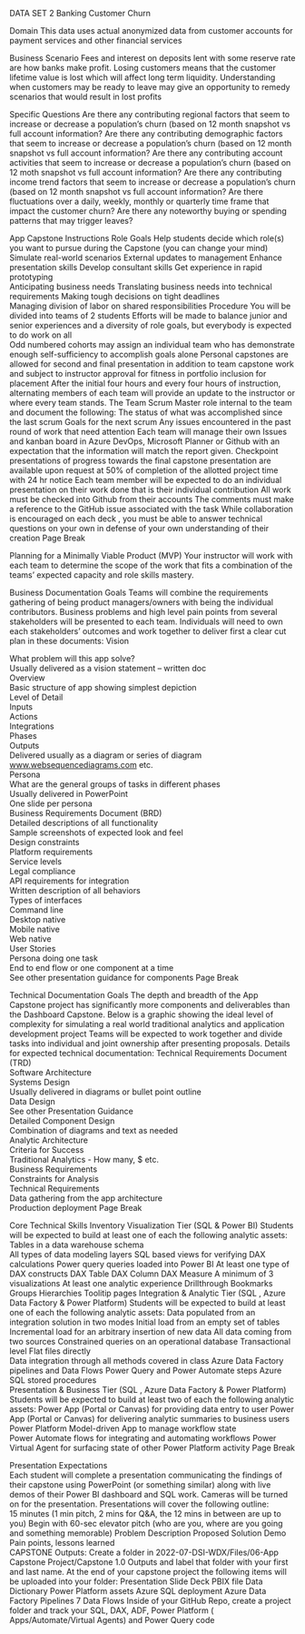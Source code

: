 DATA SET 2 
Banking Customer Churn 
 
Domain 
This data uses actual anonymized data from customer accounts for payment services and other financial services  
 
Business Scenario 
Fees and interest on deposits lent with some reserve rate are how banks make profit.  Losing customers means that the customer lifetime value is lost which will affect long term liquidity.  Understanding when customers may be ready to leave may give an opportunity to remedy scenarios that would result in lost profits 
 
Specific Questions 
Are there any contributing regional factors that seem to increase or decrease a population’s churn (based on 12 month snapshot vs full account information? 
Are there any contributing demographic factors that seem to increase or decrease a population’s churn (based on 12 month snapshot vs full account information? 
Are there any contributing account activities that seem to increase or decrease a population’s churn (based on 12 moth snapshot vs full account information? 
Are there any contributing income trend factors that seem to increase or decrease a population’s churn (based on 12 month snapshot vs full account information? 
Are there fluctuations over a daily, weekly, monthly or quarterly time frame that  impact the customer churn? 
Are there any noteworthy buying or spending patterns that may trigger leaves? 


App Capstone Instructions 
Role Goals 
Help students decide which role(s) you want to pursue during the Capstone (you can change your mind) 
Simulate real-world scenarios 
External updates to management 
Enhance presentation skills 
Develop consultant skills 
Get experience in rapid prototyping  
Anticipating business needs 
Translating business needs into technical requirements 
Making tough decisions on tight deadlines  
Managing division of labor on shared responsibilities 
Procedure 
You will be divided into teams of 2 students 
Efforts will be made to balance junior and senior experiences and a diversity of role goals, but everybody is expected to do work on all  
Odd numbered cohorts may assign an individual team who has demonstrate enough self-sufficiency to accomplish goals alone 
Personal capstones are allowed for second and final presentation in addition to team capstone work and subject to instructor approval for fitness in portfolio inclusion for placement 
After the initial four hours and every four hours of instruction, alternating members of each team will provide an update to the instructor or where every team stands.  The Team Scrum Master role internal to the team and document the following: 
The status of what was accomplished since the last scrum 
Goals for the next scrum 
Any issues encountered in the past round of work that need attention 
Each team will manage their own Issues and kanban board in Azure DevOps, Microsoft Planner  or Github with an expectation that the information will match the report given. 
Checkpoint presentations of progress towards the final capstone presentation are available upon request at 50% of completion of the allotted project time with 24 hr notice 
Each team member will be expected to do an individual presentation on their work done that is their individual contribution 
All work must be checked into Github from their accounts 
The comments must make a reference to the GitHub issue associated with the task 
While collaboration is encouraged on each deck , you must be able to answer technical questions on your own in defense of your own understanding of their creation 
Page Break
 
Planning for a Minimally Viable Product (MVP) 
Your instructor will work with each team to determine the scope of the work that fits a combination of the teams’ expected capacity and role skills mastery. 
 
Business Documentation Goals 
Teams will combine the requirements gathering of being product managers/owners with being the individual contributors. Business problems and high level pain points from several stakeholders will be presented to each team.  Individuals will need to own each stakeholders’ outcomes and work together to deliver first a clear cut plan in these documents: 
Vision 	
 
What problem will this app solve?  
Usually delivered as a vision statement – written doc  
Overview  
Basic structure of app showing simplest depiction  
Level of Detail  
Inputs  
Actions  
Integrations  
Phases  
Outputs  
Delivered usually as a diagram or series of diagram  
www.websequencediagrams.com etc.  
Persona  
What are the general groups of tasks in different phases  
Usually delivered in PowerPoint  
One slide per persona    
Business Requirements Document (BRD)  
Detailed descriptions of all functionality  
Sample screenshots of expected look and feel  
Design constraints  
Platform requirements  
Service levels  
 Legal compliance  
API requirements for integration  
Written description of all behaviors  
Types of interfaces  
Command line  
Desktop native  
Mobile native  
Web native  
User Stories  
Persona doing one task  
End to end flow or one component at a time  
 See other presentation guidance for components 
Page Break
 
 
Technical Documentation Goals 
The depth and breadth of the App Capstone project has significantly more components and deliverables than the Dashboard Capstone.  Below is a graphic showing the ideal level of complexity for simulating a real world traditional analytics and application development project 
Teams will be expected to work together and divide tasks into individual and joint ownership after presenting proposals. Details for expected technical documentation: 
Technical Requirements Document (TRD)  
Software Architecture  
Systems Design  
Usually delivered in diagrams or bullet point outline  
Data Design  
See other Presentation Guidance  
Detailed Component Design  
Combination of diagrams and text as needed  
Analytic Architecture  
Criteria for Success  
Traditional Analytics - How many, $ etc.  
Business Requirements  
Constraints for Analysis  
Technical Requirements  
Data gathering from the app architecture  
Production deployment 
Page Break
 
 
Core Technical Skills Inventory 
Visualization Tier (SQL & Power BI) 
Students will be expected to build at least one of each the following analytic assets: 
Tables in a  data warehouse schema  
All types of data modeling layers 
SQL based views for verifying DAX calculations 
Power query queries loaded into Power BI 
At least one type of DAX constructs 
DAX Table 
DAX Column 
DAX Measure 
A minimum of 3 visualizations 
At least one analytic experience 
Drillthrough 
Bookmarks 
Groups 
Hierarchies 
Toolitip pages 
Integration  & Analytic Tier (SQL , Azure Data Factory & Power Platform) 
Students will be expected to build at least one of each the following analytic assets: 
Data populated from an integration solution in two modes 
Initial load from an empty set of tables 
Incremental load for an arbitrary insertion of new data 
All data coming from two sources 
Constrained queries on an operational database 
Transactional level Flat files directly  
Data integration through all methods covered in class 
Azure Data Factory pipelines and Data Flows 
Power Query and Power Automate steps 
Azure SQL stored procedures  
Presentation & Business Tier (SQL , Azure Data Factory & Power Platform) 
Students will be expected to build at least two of each the following analytic assets: 
Power App (Portal or Canvas) for providing data entry to user 
Power App (Portal or Canvas) for delivering analytic summaries to business users 
Power Platform Model-driven App to manage workflow state  
Power Automate flows for integrating and automating workflows 
Power Virtual Agent for surfacing state of other Power Platform activity 
Page Break
 
Presentation Expectations  
Each student will complete a presentation communicating the findings of their capstone using PowerPoint (or something similar) along with live demos of their Power BI dashboard and SQL work. Cameras will be turned on for the presentation.  Presentations will cover the following outline:  
15 minutes (1 min pitch, 2 mins for Q&A, the 12 mins in between are up to you) 
Begin with 60-sec elevator pitch (who are you, where are you going and something memorable) 
Problem Description 
Proposed Solution 
Demo  
Pain points, lessons learned  
 CAPSTONE Outputs: 
 Create a folder in 2022-07-DSI-WDX/Files/06-App Capstone Project/Capstone 1.0 Outputs and label that folder with your first and last name. At the end of your capstone project the following items will be uploaded into your folder: 
Presentation Slide Deck 
PBIX file 
Data Dictionary 
Power Platform assets 
Azure SQL deployment 
Azure Data Factory Pipelines 7 Data Flows 
Inside of your GitHub Repo, create a project folder and track your SQL, DAX, ADF, Power Platform ( Apps/Automate/Virtual Agents)  and Power Query code 
